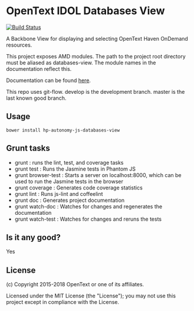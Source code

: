 # OpenText IDOL Databases View

[![Build Status](https://travis-ci.org/microfocus-idol/js-databases-view.svg?branch=master)](https://travis-ci.org/microfocus-idol/js-databases-view)

A Backbone View for displaying and selecting OpenText Haven OnDemand resources.

This project exposes AMD modules. The path to the project root directory must be aliased as databases-view. The module names
in the documentation reflect this.

Documentation can be found [here](http://microfocus-idol.github.io/js-databases-view).

This repo uses git-flow. develop is the development branch. master is the last known good branch.

## Usage
    bower install hp-autonomy-js-databases-view
    
## Grunt tasks
* grunt : runs the lint, test, and coverage tasks
* grunt test : Runs the Jasmine tests in Phantom JS
* grunt browser-test : Starts a server on localhost:8000, which can be used to run the Jasmine tests in the browser
* grunt coverage : Generates code coverage statistics
* grunt lint : Runs js-lint and coffeelint
* grunt doc : Generates project documentation
* grunt watch-doc : Watches for changes and regenerates the documentation
* grunt watch-test : Watches for changes and reruns the tests
    
## Is it any good?
Yes

## License

(c) Copyright 2015-2018 OpenText or one of its affiliates.

Licensed under the MIT License (the "License"); you may not use this project except in compliance with the License.
